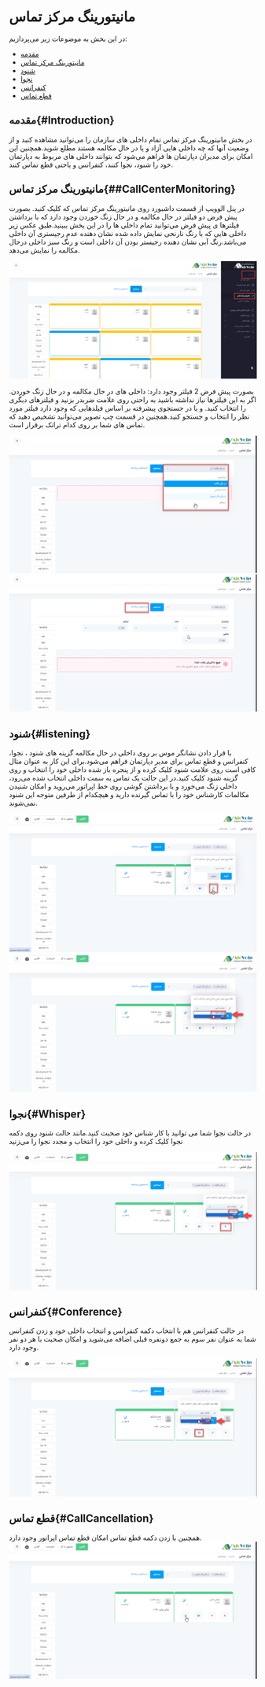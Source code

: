 # مانیتورینگ مرکز تماس

در این بخش به موضوعات زیر می‌پردازیم:<br>
- [مقدمه ](#Introduction)
- [مانیتورینگ مرکز تماس ](#CallCenterMonitoring)
- [شنود ](#listening)
- [نجوا ](#Whisper)
- [کنفرانس ](#Conference)
- [قطع تماس](#CallCancellation)


## مقدمه{#Introduction}
در بخش مانیتورینگ مرکز تماس تمام داخلی های سازمان را می‌توانید مشاهده کنید و از وضعیت آنها که چه داخلی هایی آزاد و یا در حال مکالمه هستند مطلع شوید.همچنین این امکان برای مدیران دپارتمان ها فراهم می‌شود که بتوانند داخلی های مربوط به دپارتمان خود را شنود، نجوا کنند، کنفرانس و یاحتی قطع  تماس کنند.

##  مانیتورینگ مرکز تماس{##CallCenterMonitoring}
در پنل الوویپ از قسمت داشبورد روی مانیتورینگ مرکز تماس  که کلیک کنید. بصورت پیش فرض دو فیلتر در حال مکالمه و در حال زنگ خوردن وجود دارد که با برداشتن فیلترها ی پیش فرض می‌توانید تمام داخلی ها را در این بخش ببینید.طبق عکس زیر داخلی هایی که با رنگ نارنجی نمایش داده شده نشان دهنده عدم رجیستری آن داخلی می‌باشد.رنگ آبی نشان دهنده رجیستر بودن آن داخلی است و رنگ سبز داخلی درحال مکالمه را نمایش می‌دهد. 

![مانیتور مرکز تماس ](./Image/monitor2.png)

بصورت پیش فرض 2 فیلتر وجود دارد: داخلی های در حال مکالمه و در حال زنگ خوردن. اگر به این فیلترها نیاز نداشته باشید به راحتی روی علامت ضربدر بزنید و فیلترهای دیگری را انتخاب کنید. و یا در جستجوی پیشرفته بر اساس فیلدهایی که وجود دارد فیلتر مورد نظر را انتخاب و جستجو کنید.همچنین در قسمت چپ تصویر ‌می‌توانید تشخیص دهید که تماس های شما بر روی  کدام ترانک برقرار است.

![مانیتور مرکز تماس ](./Image/monitor4.png)
![مانیتور مرکز تماس ](./Image/monitor5.png)

## شنود{#listening}
با قرار دادن نشانگر موس بر روی داخلی در حال مکالمه گزینه های شنود ، نجوا، کنفرانس و قطع تماس برای مدیر دپارتمان فراهم می‌شود.برای این کار به عنوان مثال کافی است روی علامت شنود کلیک کرده و از پنجره باز شده داخلی خود را انتخاب  و روی گزینه شنود کلیک کنید.در این حالت یک تماس به سمت داخلی انتخاب شده می‌رود، داخلی زنگ می‌خورد و با برداشتن گوشی روی خط اپراتور می‌روید و امکان شنیدن مکالمات کارشناس خود را با تماس گیرنده دارید و هیچکدام از طرفین متوجه این شنود نمی‌شوند.

![مانیتور مرکز تماس ](./Image/monitor6.png)
![مانیتور مرکز تماس ](./Image/monitor7.png)

## نجوا{#Whisper}
در حالت نجوا شما می توانید با کار شناس خود صحبت کنید.مانند حالت شنود روی دکمه نجوا کلیک کرده و داخلی خود را انتخاب و مجدد نجوا را می‌زنید

![مانیتور مرکز تماس ](./Image/monitor8.png)

## کنفرانس{#Conference}
در حالت کنفرانس هم با انتخاب دکمه کنفرانس و انتخاب داخلی خود و زدن کنفرانس شما به عنوان نفر سوم به جمع دونفره قبلی اضافه می‌شوید و امکان صحبت با هر دو نفر وجود دارد.

![مانیتور مرکز تماس ](./Image/monitor9.png)

## قطع تماس{#CallCancellation}
همچنین با زدن دکمه قطع تماس امکان قطع تماس اپراتور وجود دارد.
![مانیتور مرکز تماس ](./Image/monitor10.png)